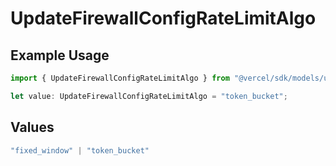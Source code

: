 # UpdateFirewallConfigRateLimitAlgo

## Example Usage

```typescript
import { UpdateFirewallConfigRateLimitAlgo } from "@vercel/sdk/models/updatefirewallconfigop.js";

let value: UpdateFirewallConfigRateLimitAlgo = "token_bucket";
```

## Values

```typescript
"fixed_window" | "token_bucket"
```